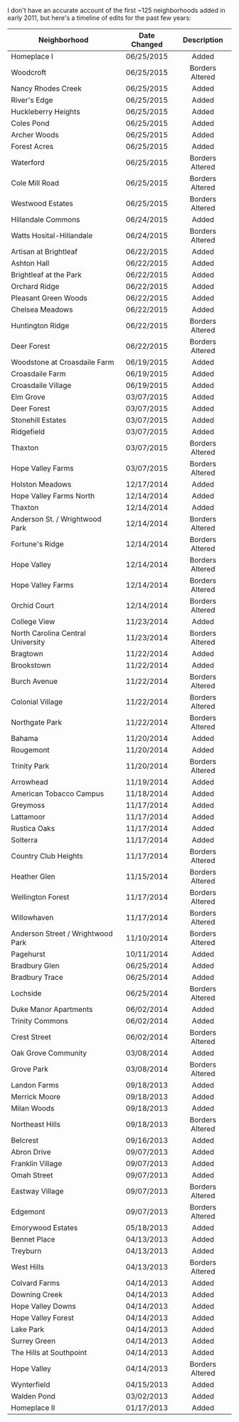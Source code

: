 I don't have an accurate account of the first ~125 neighborhoods added in early 2011, but here's a timeline of edits for the past few years:

|Neighborhood                     | Date Changed  | Description   |
|---------------------------------|:-------------:|:-------------:|
|Homeplace I                      |06/25/2015     |Added          |
|Woodcroft                        |06/25/2015     |Borders Altered|
|Nancy Rhodes Creek               |06/25/2015     |Added          |
|River's Edge                     |06/25/2015     |Added          |
|Huckleberry Heights              |06/25/2015     |Added          |
|Coles Pond                       |06/25/2015     |Added          |
|Archer Woods                     |06/25/2015     |Added          |
|Forest Acres                     |06/25/2015     |Added          |
|Waterford                        |06/25/2015     |Borders Altered|
|Cole Mill Road                   |06/25/2015     |Borders Altered|
|Westwood Estates                 |06/25/2015     |Borders Altered|
|Hillandale Commons               |06/24/2015     |Added          |
|Watts Hosital-Hillandale         |06/24/2015     |Borders Altered|
|Artisan at Brightleaf            |06/22/2015     |Added          |
|Ashton Hall                      |06/22/2015     |Added          |
|Brightleaf at the Park           |06/22/2015     |Added          |
|Orchard Ridge                    |06/22/2015     |Added          |
|Pleasant Green Woods             |06/22/2015     |Added          |
|Chelsea Meadows                  |06/22/2015     |Added          |
|Huntington Ridge                 |06/22/2015     |Borders Altered|
|Deer Forest                      |06/22/2015     |Borders Altered|
|Woodstone at Croasdaile Farm     |06/19/2015     |Added          |
|Croasdaile Farm                  |06/19/2015     |Added          |
|Croasdaile Village               |06/19/2015     |Added          |
|Elm Grove                        |03/07/2015     |Added          |
|Deer Forest                      |03/07/2015     |Added          |
|Stonehill Estates                |03/07/2015     |Added          |
|Ridgefield                       |03/07/2015     |Added          |
|Thaxton                          |03/07/2015     |Borders Altered|
|Hope Valley Farms                |03/07/2015     |Borders Altered|
|Holston Meadows                  |12/17/2014     |Added          |
|Hope Valley Farms North          |12/14/2014     |Added          |
|Thaxton                          |12/14/2014     |Added          |
|Anderson St. / Wrightwood Park   |12/14/2014     |Borders Altered|
|Fortune's Ridge                  |12/14/2014     |Borders Altered|
|Hope Valley                      |12/14/2014     |Borders Altered|
|Hope Valley Farms                |12/14/2014     |Borders Altered|
|Orchid Court                     |12/14/2014     |Borders Altered|
|College View                     |11/23/2014     |Added          |
|North Carolina Central University|11/23/2014     |Borders Altered|
|Bragtown                         |11/22/2014     |Added          |
|Brookstown                       |11/22/2014     |Added          |
|Burch Avenue                     |11/22/2014     |Borders Altered|
|Colonial Village                 |11/22/2014     |Borders Altered|
|Northgate Park                   |11/22/2014     |Borders Altered|
|Bahama                           |11/20/2014     |Added          |
|Rougemont                        |11/20/2014     |Added          |
|Trinity Park                     |11/20/2014     |Borders Altered|
|Arrowhead                        |11/19/2014     |Added          |
|American Tobacco Campus          |11/18/2014     |Added          |
|Greymoss                         |11/17/2014     |Added          |
|Lattamoor                        |11/17/2014     |Added          |
|Rustica Oaks                     |11/17/2014     |Added          |
|Solterra                         |11/17/2014     |Added          |
|Country Club Heights             |11/17/2014     |Borders Altered|
|Heather Glen                     |11/15/2014     |Borders Altered|
|Wellington Forest                |11/17/2014     |Borders Altered|
|Willowhaven                      |11/17/2014     |Borders Altered|
|Anderson Street / Wrightwood Park|11/10/2014     |Borders Altered|
|Pagehurst                        |10/11/2014     |Added          |
|Bradbury Glen                    |06/25/2014     |Added          |
|Bradbury Trace                   |06/25/2014     |Added          |
|Lochside                         |06/25/2014     |Borders Altered|
|Duke Manor Apartments            |06/02/2014     |Added          |
|Trinity Commons                  |06/02/2014     |Added          |
|Crest Street                     |06/02/2014     |Borders Altered|
|Oak Grove Community              |03/08/2014     |Added          |
|Grove Park                       |03/08/2014     |Borders Altered|
|Landon Farms                     |09/18/2013     |Added          |
|Merrick Moore                    |09/18/2013     |Added          |
|Milan Woods                      |09/18/2013     |Added          |
|Northeast Hills                  |09/18/2013     |Borders Altered|
|Belcrest                         |09/16/2013     |Added          |
|Abron Drive                      |09/07/2013     |Added          |
|Franklin Village                 |09/07/2013     |Added          |
|Omah Street                      |09/07/2013     |Added          |
|Eastway Village                  |09/07/2013     |Borders Altered|
|Edgemont                         |09/07/2013     |Borders Altered|
|Emorywood Estates                |05/18/2013     |Added          |
|Bennet Place                     |04/13/2013     |Added          |
|Treyburn                         |04/13/2013     |Added          |
|West Hills                       |04/13/2013     |Borders Altered|
|Colvard Farms                    |04/14/2013     |Added          |
|Downing Creek                    |04/14/2013     |Added          |
|Hope Valley Downs                |04/14/2013     |Added          |
|Hope Valley Forest               |04/14/2013     |Added          |
|Lake Park                        |04/14/2013     |Added          |
|Surrey Green                     |04/14/2013     |Added          |
|The Hills at Southpoint          |04/14/2013     |Added          |
|Hope Valley                      |04/14/2013     |Borders Altered|
|Wynterfield                      |04/15/2013     |Added          |
|Walden Pond                      |03/02/2013     |Added          |
|Homeplace II                     |01/17/2013     |Added          |
